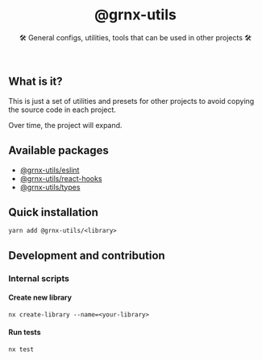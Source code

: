 <h1 align="center">
@grnx-utils
</h1>
<p align="center">
    🛠️ General configs, utilities, tools that can be used in other projects 🛠️
<p>
<br/>

## What is it?

This is just a set of utilities and presets for other
projects to avoid copying the source code in each project.

Over time, the project will expand.
<br/>

## Available packages

- [@grnx-utils/eslint](https://github.com/Gearonix/grnx-utils/tree/master/packages/eslint)
- [@grnx-utils/react-hooks](https://github.com/Gearonix/grnx-utils/tree/master/packages/react-hooks)
- [@grnx-utils/types](https://github.com/Gearonix/grnx-utils/tree/master/packages/types)

## Quick installation

```
yarn add @grnx-utils/<library>
```

## Development and contribution

### Internal scripts

#### Create new library

```shell
nx create-library --name=<your-library>
```

#### Run tests

```shell
nx test
```
